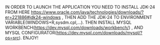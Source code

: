 IN ORDER TO LAUNCH THE APPLICATION YOU NEED TO INSTALL JDK-24
FROM HERE    https://www.oracle.com/java/technologies/downloads/?er=221886#jdk24-windows
, THEN ADD THE JDK-24 TO ENVIRONMENT VARIABLE(WINDOWS+R,sysdm.cpl,...).
THEN INSTALL MYSQL WORKBENCH(https://dev.mysql.com/downloads/workbench/)
, AND MYSQL CONFIGURATOR(https://dev.mysql.com/downloads/mysql/?os=src).
ENJOY!